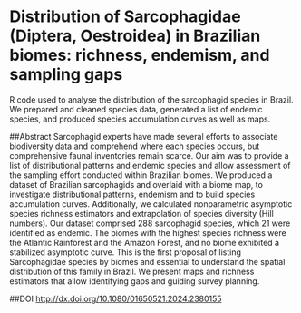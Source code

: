 # Distribution of Sarcophagidae (Diptera, Oestroidea) in Brazilian biomes: richness, endemism, and sampling gaps
R code used to analyse the distribution of the sarcophagid species in Brazil. We prepared and cleaned species data, generated a list of endemic species, and produced species accumulation curves as well as maps.

##Abstract
Sarcophagid experts have made several efforts to associate biodiversity data and comprehend where each species occurs, but comprehensive faunal inventories remain scarce. Our aim was to provide a list of distributional patterns and endemic species and allow assessment of the sampling effort conducted within Brazilian biomes. We produced a dataset of Brazilian sarcophagids and overlaid with a biome map, to investigate distributional patterns, endemism and to build species accumulation curves. Additionally, we calculated nonparametric asymptotic species richness estimators and extrapolation of species diversity (Hill numbers). Our dataset comprised 288 sarcophagid species, which 21 were identified as endemic. The biomes with the highest species richness were the Atlantic Rainforest and the Amazon Forest, and no biome exhibited a stabilized asymptotic curve. This is the first proposal of listing Sarcophagidae species by biomes and essential to understand the spatial distribution of this family in Brazil. We present maps and richness estimators that allow identifying gaps and guiding survey planning.

##DOI
http://dx.doi.org/10.1080/01650521.2024.2380155
